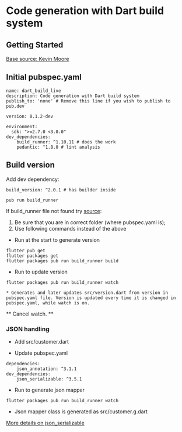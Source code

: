 # Code generation with Dart build system

## Getting Started
[Base source: Kevin Moore](https://www.youtube.com/watch?v=iVoz7kJoLFQ)

## Initial pubspec.yaml
```
name: dart_build_live
description: Code generation with Dart build system
publish_to: 'none' # Remove this line if you wish to publish to pub.dev

version: 0.1.2-dev

environment:
  sdk: ">=2.7.0 <3.0.0"
dev_dependencies:
    build_runner: ^1.10.11 # does the work
    pedantic: ^1.8.0 # lint analysis
```


## Build version
Add dev dependency:
```
build_version: ^2.0.1 # has builder inside
```

``` shell script  
pub run build_runner
```

If build_runner file not found try [source](https://github.com/dart-lang/build/issues/2581): 
 1. Be sure that you are in correct folder (where pubspec.yaml is);
 2. Use following commands instead of the above

* Run at the start to generate version
``` shell script
flutter pub get
flutter packages get
flutter packages pub run build_runner build
```

* Run to update version
``` shell script
flutter packages pub run build_runner watch
```
    * Generates and later updates src/version.dart from version in pubspec.yaml file. Version is updated every time it is changed in pubspec.yaml, while watch is on.


** Cancel watch. **

### JSON handling
* Add src/customer.dart

* Update pubspec.yaml
```
dependencies:
    json_annotation: ^3.1.1
dev_dependencies:
    json_serializable: ^3.5.1
```

* Run to generate json mapper
``` shell script
flutter packages pub run build_runner watch
```
* Json mapper class is generated as src/customer.g.dart

[More details on json_serializable](https://pub.dev/packages/json_serializable)
  